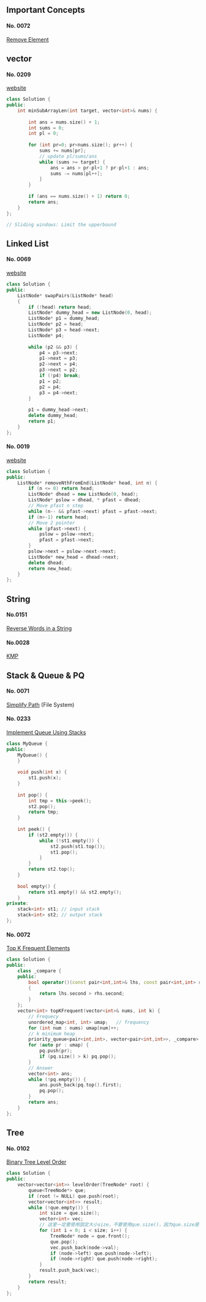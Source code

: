 ## Important Concepts

#### No. 0072
[Remove Element](https://github.com/youngyangyang04/leetcode-master/blob/master/problems/0027.%E7%A7%BB%E9%99%A4%E5%85%83%E7%B4%A0.md)

## vector
#### No. 0209
[website](https://github.com/youngyangyang04/leetcode-master/blob/master/problems/0209.%E9%95%BF%E5%BA%A6%E6%9C%80%E5%B0%8F%E7%9A%84%E5%AD%90%E6%95%B0%E7%BB%84.md)

```c++
class Solution {
public:
    int minSubArrayLen(int target, vector<int>& nums) {
        
        int ans = nums.size() + 1;
        int sums = 0;
        int pl = 0;
        
        for (int pr=0; pr<nums.size(); pr++) {
            sums += nums[pr];
            // update pl/sums/ans
            while (sums >= target) {
                ans = ans > pr-pl+1 ? pr-pl+1 : ans;
                sums -= nums[pl++];
            }
        }
        
        if (ans == nums.size() + 1) return 0;
        return ans;        
    }
};

// Sliding windows: Limit the upperbound
```



## Linked List
#### No. 0069
[website](https://github.com/youngyangyang04/leetcode-master/blob/master/problems/0024.%E4%B8%A4%E4%B8%A4%E4%BA%A4%E6%8D%A2%E9%93%BE%E8%A1%A8%E4%B8%AD%E7%9A%84%E8%8A%82%E7%82%B9.md)

```c++
class Solution {
public:
    ListNode* swapPairs(ListNode* head) 
    {
        if (!head) return head;
        ListNode* dummy_head = new ListNode(0, head);
        ListNode* p1 = dummy_head;
        ListNode* p2 = head;
        ListNode* p3 = head->next;
        ListNode* p4;
        
        while (p2 && p3) {
            p4 = p3->next;
            p1->next = p3;
            p2->next = p4;
            p3->next = p2;
            if (!p4) break;
            p1 = p2;
            p2 = p4;
            p3 = p4->next;
        }
        
        p1 = dummy_head->next;
        delete dummy_head;
        return p1;        
    }
};
```

#### No. 0019
[website](https://github.com/youngyangyang04/leetcode-master/blob/master/problems/0019.%E5%88%A0%E9%99%A4%E9%93%BE%E8%A1%A8%E7%9A%84%E5%80%92%E6%95%B0%E7%AC%ACN%E4%B8%AA%E8%8A%82%E7%82%B9.md)

```c++
class Solution {
public:
    ListNode* removeNthFromEnd(ListNode* head, int n) {
        if (n <= 0) return head;
        ListNode* dhead = new ListNode(0, head);
        ListNode* pslow = dhead, * pfast = dhead;
        // Move pfast n step
        while (n-- && pfast->next) pfast = pfast->next;
        if (n>-1) return head;
        // Move 2 pointer
        while (pfast->next) {
            pslow = pslow->next;
            pfast = pfast->next;
        }
        pslow->next = pslow->next->next;
        ListNode* new_head = dhead->next;        
        delete dhead;
        return new_head;
    }
};
```
## String
#### No.0151
[Reverse Words in a String](https://github.com/youngyangyang04/leetcode-master/blob/master/problems/0151.%E7%BF%BB%E8%BD%AC%E5%AD%97%E7%AC%A6%E4%B8%B2%E9%87%8C%E7%9A%84%E5%8D%95%E8%AF%8D.md)
#### No.0028
[KMP](https://github.com/youngyangyang04/leetcode-master/blob/master/problems/0028.%E5%AE%9E%E7%8E%B0strStr.md)

## Stack & Queue & PQ
#### No. 0071
[Simplify Path](https://leetcode.com/problems/simplify-path/) (File System)
#### No. 0233
[Implement Queue Using Stacks](https://github.com/youngyangyang04/leetcode-master/blob/master/problems/0232.%E7%94%A8%E6%A0%88%E5%AE%9E%E7%8E%B0%E9%98%9F%E5%88%97.md)
```c++
class MyQueue {
public:
    MyQueue() {
    }
    
    void push(int x) {
        st1.push(x);
    }
    
    int pop() {
        int tmp = this->peek();
        st2.pop();
        return tmp;
    }
    
    int peek() {
        if (st2.empty()) {
            while (!st1.empty()) {
                st2.push(st1.top());
                st1.pop();
            }
        }
        return st2.top();
    }
    
    bool empty() {
        return st1.empty() && st2.empty();
    }
private:
    stack<int> st1; // input stack
    stack<int> st2; // output stack
};
```
#### No. 0072

[Top K Frequent Elements](https://github.com/youngyangyang04/leetcode-master/blob/master/problems/0347.%E5%89%8DK%E4%B8%AA%E9%AB%98%E9%A2%91%E5%85%83%E7%B4%A0.md)

```c++
class Solution {
public:
    class _compare {
    public:
        bool operator()(const pair<int,int>& lhs, const pair<int,int> rhs)
        {
            return lhs.second > rhs.second;
        }
    };    
    vector<int> topKFrequent(vector<int>& nums, int k) {        
        // Frequecy
        unordered_map<int, int> umap;   // frequency
        for (int num : nums) umap[num]++;        
        // k minimum heap
        priority_queue<pair<int,int>, vector<pair<int,int>>, _compare> pq;
        for (auto pr : umap) {
            pq.push(pr);
            if (pq.size() > k) pq.pop();
        }        
        // Answer
        vector<int> ans;
        while (!pq.empty()) {
            ans.push_back(pq.top().first);
            pq.pop();
        }        
        return ans;        
    }
};
```

## Tree
#### No. 0102
[Binary Tree Level Order](https://leetcode.com/problems/binary-tree-level-order-traversal/submissions/)
```c++
class Solution {
public:
    vector<vector<int>> levelOrder(TreeNode* root) {
        queue<TreeNode*> que;
        if (root != NULL) que.push(root);
        vector<vector<int>> result;
        while (!que.empty()) {
            int size = que.size();
            vector<int> vec;
            // 这里一定要使用固定大小size，不要使用que.size()，因为que.size是不断变化的
            for (int i = 0; i < size; i++) {
                TreeNode* node = que.front();
                que.pop();
                vec.push_back(node->val);
                if (node->left) que.push(node->left);
                if (node->right) que.push(node->right);
            }
            result.push_back(vec);
        }
        return result;
    }
};
```
